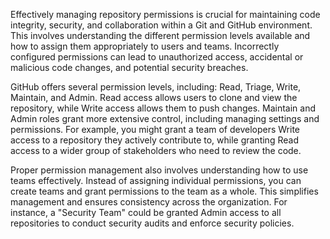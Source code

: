 Effectively managing repository permissions is crucial for maintaining code integrity, security, and collaboration within a Git and GitHub environment. This involves understanding the different permission levels available and how to assign them appropriately to users and teams. Incorrectly configured permissions can lead to unauthorized access, accidental or malicious code changes, and potential security breaches.

GitHub offers several permission levels, including: Read, Triage, Write, Maintain, and Admin. Read access allows users to clone and view the repository, while Write access allows them to push changes. Maintain and Admin roles grant more extensive control, including managing settings and permissions. For example, you might grant a team of developers Write access to a repository they actively contribute to, while granting Read access to a wider group of stakeholders who need to review the code.

Proper permission management also involves understanding how to use teams effectively. Instead of assigning individual permissions, you can create teams and grant permissions to the team as a whole. This simplifies management and ensures consistency across the organization. For instance, a "Security Team" could be granted Admin access to all repositories to conduct security audits and enforce security policies.